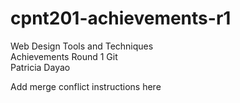 # cpnt201-achievements-r1
Web Design Tools and Techniques\
Achievements Round 1 Git\
Patricia Dayao

Add merge conflict instructions here
